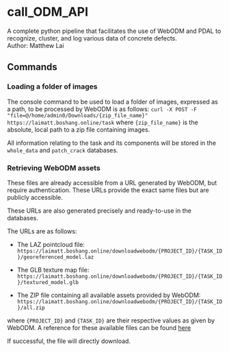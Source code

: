 # call_ODM_API
A complete python pipeline that facilitates the use of WebODM and PDAL to recognize, cluster, and log various data of concrete defects.  
Author: Matthew Lai

## Commands
### Loading a folder of images
The console command to be used to load a folder of images, expressed as a path, to be processed by WebODM is as follows:
```curl -X POST -F "file=@/home/admin0/Downloads/{zip_file_name}" https://laimatt.boshang.online/task```
where ```{zip_file_name}``` is the absolute, local path to a zip file containing images. 

All information relating to the task and its components will be stored in the ```whole_data``` and ```patch_crack``` databases.

### Retrieving WebODM assets
These files are already accessible from a URL generated by WebODM, but require authentication. These URLs provide the exact same files but are publicly accessible. 

These URLs are also generated precisely and ready-to-use in the databases. 

The URLs are as follows:

- The LAZ pointcloud file:
```https://laimatt.boshang.online/downloadwebodm/{PROJECT_ID}/{TASK_ID}/georeferenced_model.laz```

- The GLB texture map file:
```https://laimatt.boshang.online/downloadwebodm/{PROJECT_ID}/{TASK_ID}/textured_model.glb```

- The ZIP file containing all available assets provided by WebODM:
```https://laimatt.boshang.online/downloadwebodm/{PROJECT_ID}/{TASK_ID}/all.zip```

where ```{PROJECT_ID}``` and ```{TASK_ID}``` are their respective values as given by WebODM. A reference for these available files can be found [here](https://docs.webodm.org/#download-assets)

If successful, the file will directly download. 
